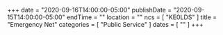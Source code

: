 +++
date = "2020-09-16T14:00:00-05:00"
publishDate = "2020-09-15T14:00:00-05:00"
endTime = ""
location = ""
ncs = [ "KE0LDS" ]
title = "Emergency Net"
categories = [ "Public Service" ]
dates = [ "" ]
+++
